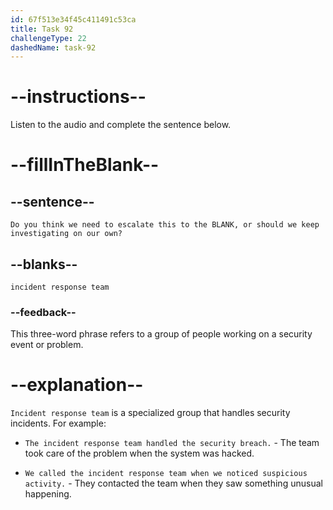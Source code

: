 ```yaml
---
id: 67f513e34f45c411491c53ca
title: Task 92
challengeType: 22
dashedName: task-92
---
```


<!-- (audio) Jessica: Do you think we need to escalate this to the incident response team, or should we keep investigating on our own? -->

# --instructions--

Listen to the audio and complete the sentence below.

# --fillInTheBlank--

## --sentence--

`Do you think we need to escalate this to the BLANK, or should we keep investigating on our own?`

## --blanks--

`incident response team`

### --feedback--

This three-word phrase refers to a group of people working on a security event or problem.

# --explanation--

`Incident response team` is a specialized group that handles security incidents. For example:

- `The incident response team handled the security breach.` - The team took care of the problem when the system was hacked.

- `We called the incident response team when we noticed suspicious activity.` - They contacted the team when they saw something unusual happening.
